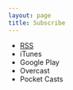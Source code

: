 ```yaml
---
layout: page
title: Subscribe
---
```


* [RSS](http://dasow.libsyn.com/rss)
* iTunes
* Google Play
* Overcast
* Pocket Casts
